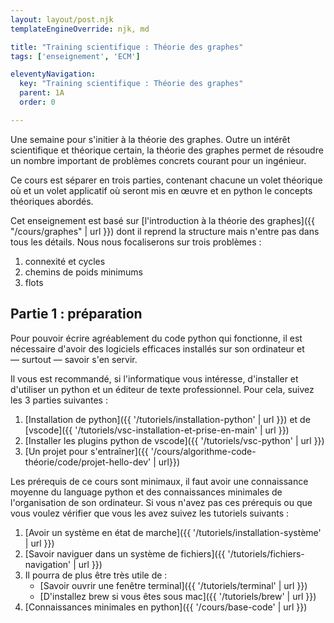 ```yaml
---
layout: layout/post.njk
templateEngineOverride: njk, md

title: "Training scientifique : Théorie des graphes"
tags: ['enseignement', 'ECM']

eleventyNavigation:
  key: "Training scientifique : Théorie des graphes"
  parent: 1A
  order: 0

---
```


<!-- début résumé -->

Une semaine pour s'initier à la théorie des graphes. Outre un intérêt scientifique et théorique certain, la théorie des graphes permet de résoudre un nombre important de problèmes concrets courant pour un ingénieur.

Ce cours est séparer en trois parties, contenant chacune un volet théorique  où et un volet applicatif où seront mis en œuvre et en python le concepts théoriques abordés.

<!-- fin résumé -->

Cet enseignement est basé sur [l'introduction à la théorie des graphes]({{ "/cours/graphes" | url }}) dont il reprend la structure mais n'entre pas dans tous les détails. Nous nous focaliserons sur trois problèmes :

1. connexité et cycles
2. chemins de poids minimums
3. flots

## <span id="partie-1"></span> Partie 1 : préparation

Pour pouvoir écrire agréablement du code python qui fonctionne, il est nécessaire d'avoir des logiciels efficaces installés sur son ordinateur et — surtout — savoir s'en servir.

Il vous est recommandé, si l'informatique vous intéresse, d'installer et d'utiliser un python et un éditeur de texte professionnel. Pour cela, suivez les 3 parties suivantes :

1. [Installation de python]({{ '/tutoriels/installation-python' | url }}) et de [vscode]({{ '/tutoriels/vsc-installation-et-prise-en-main' | url }})
2. [Installer les plugins python de vscode]({{ '/tutoriels/vsc-python' | url }})
3. [Un projet pour s'entraîner]({{ '/cours/algorithme-code-théorie/code/projet-hello-dev' | url}})

Les prérequis de ce cours sont minimaux, il faut avoir une connaissance moyenne du language python et des connaissances minimales de l'organisation de son ordinateur. Si vous n'avez pas ces prérequis ou que vous voulez vérifier que vous les avez suivez les tutoriels suivants :

1. [Avoir un système en état de marche]({{ '/tutoriels/installation-système' | url }})
2. [Savoir naviguer dans un système de fichiers]({{ '/tutoriels/fichiers-navigation' | url }})
3. Il pourra de plus être très utile de :
   * [Savoir ouvrir une fenêtre terminal]({{ '/tutoriels/terminal'  | url }})
   * [D'installez brew si vous êtes sous mac]({{ '/tutoriels/brew'  | url }})
4. [Connaissances minimales en python]({{ '/cours/base-code' | url }})
